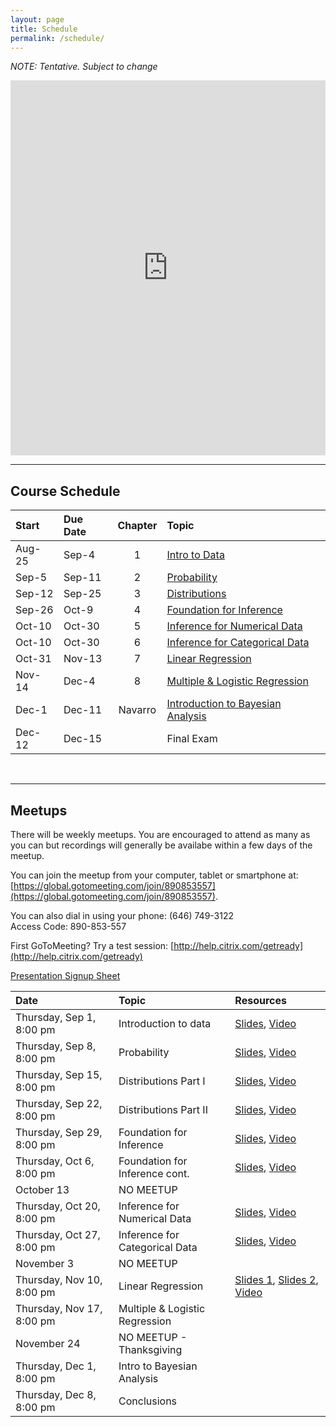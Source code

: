 ```yaml
---
layout: page
title: Schedule
permalink: /schedule/
---
```


*NOTE: Tentative. Subject to change*  

<iframe src="https://calendar.google.com/calendar/embed?src=1rggi2meh364e6ten2lqk6m2mk%40group.calendar.google.com&ctz=America/New_York" style="border: 0" width="100%" height="600" frameborder="0" scrolling="no"></iframe>

<br />

________________________________________________________________________________

## Course Schedule

Start  | Due Date | Chapter | Topic                              
:------|:---------|:-------:|:-----------------------------------
Aug-25 | Sep-4    | 1       | [Intro to Data](/pages/chapter1)
Sep-5  | Sep-11   | 2       | [Probability](/pages/chapter2)
Sep-12 | Sep-25   | 3       | [Distributions](/pages/chapter3)
Sep-26 | Oct-9    | 4       | [Foundation for Inference](/pages/chapter4)
Oct-10 | Oct-30   | 5       | [Inference for Numerical Data](/pages/chapter5)
Oct-10 | Oct-30   | 6       | [Inference for Categorical Data](/pages/chapter6)
Oct-31 | Nov-13   | 7       | [Linear Regression](/pages/chapter7)
Nov-14 | Dec-4    | 8       | [Multiple & Logistic Regression](/pages/chapter8)
Dec-1  | Dec-11   | Navarro | [Introduction to Bayesian Analysis](/pages/chapter9)
Dec-12 | Dec-15   |         | Final Exam

<br />


________________________________________________________________________________

## Meetups

There will be weekly meetups. You are encouraged to attend as many as you can but recordings will generally be availabe within a few days of the meetup.

You can join the meetup from your computer, tablet or smartphone at: [https://global.gotomeeting.com/join/890853557](https://global.gotomeeting.com/join/890853557).

You can also dial in using your phone: (646) 749-3122  
Access Code: 890-853-557

First GoToMeeting? Try a test session: [http://help.citrix.com/getready](http://help.citrix.com/getready)

[Presentation Signup Sheet](https://docs.google.com/spreadsheets/d/18JPR5b-0-Oyinj--H6hb8u8BY9QxCv8S4UsCwTGvS9w/edit#gid=0)



Date                      | Topic                           | Resources |
:-------------------------|:--------------------------------|:----------|
Thursday, Sep 1, 8:00 pm  | Introduction to data            | [Slides](/slides/2016-09-01-Intro_to_Course.html), [Video](https://youtu.be/vRB_AkcfeUQ)
Thursday, Sep 8, 8:00 pm  | Probability                     | [Slides](/slides/2016-09-08-Probability.html), [Video](https://youtu.be/0qztsiM0j3M)
Thursday, Sep 15, 8:00 pm | Distributions Part I            | [Slides](/slides/2016-09-15-Distributions.html), [Video](https://youtu.be/oekknAYsk9Q)
Thursday, Sep 22, 8:00 pm | Distributions Part II           | [Slides](/slides/2016-09-22-Distributions2.html), [Video](https://youtu.be/G-hvXp2PjOw)
Thursday, Sep 29, 8:00 pm | Foundation for Inference        | [Slides](/slides/2016-09-29-Foundation_for_Inference.html), [Video](https://youtu.be/Qj-78pt4BtY)
Thursday, Oct 6, 8:00 pm  | Foundation for Inference cont.  | [Slides](/slides/2016-10-06-Foundation_for_Inference2.html), [Video](https://youtu.be/MFpkOo4K8f8)
October 13                | NO MEETUP                       |
Thursday, Oct 20, 8:00 pm | Inference for Numerical Data    | [Slides](/slides/2016-10-20-Inference_for_Numerical_Data.html), [Video](https://youtu.be/nDK-tsj6vpU)
Thursday, Oct 27, 8:00 pm | Inference for Categorical Data  | [Slides](/slides/2016-10-27-Inference_for_Categorical_Data.html), [Video](https://youtu.be/37usM_3h2xo)
November 3                | NO MEETUP                       |
Thursday, Nov 10, 8:00 pm | Linear Regression               | [Slides 1](/slides/2016-11-10-Linear_Regression.html), [Slides 2](/slides/2016-11-10-Linear_Regression2.html), [Video](https://youtu.be/S5UpNsjttfw)
Thursday, Nov 17, 8:00 pm | Multiple & Logistic Regression  |
November 24               | NO MEETUP - Thanksgiving        |
Thursday, Dec 1, 8:00 pm  | Intro to Bayesian Analysis      |
Thursday, Dec 8, 8:00 pm  | Conclusions                     |


